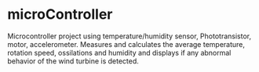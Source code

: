 # microController
Microcontroller project using temperature/humidity sensor, Phototransistor, motor, accelerometer. Measures and calculates the average temperature, rotation speed, ossilations and humidity and displays if any abnormal behavior of the wind turbine is detected.

